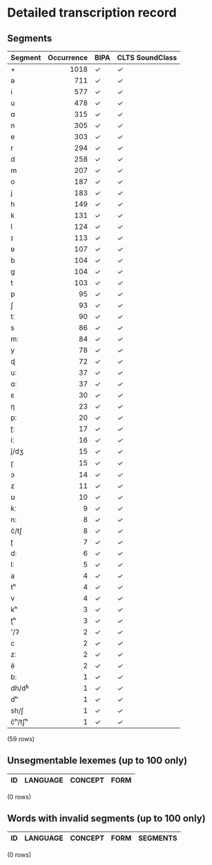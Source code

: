 
# Detailed transcription record

## Segments

| Segment | Occurrence | BIPA | CLTS SoundClass |
|:----------|-------------:|:-------|:------------------|
| + | 1018 | ✓ | ✓ |
| ə | 711 | ✓ | ✓ |
| i | 577 | ✓ | ✓ |
| u | 478 | ✓ | ✓ |
| ɑ | 315 | ✓ | ✓ |
| n | 305 | ✓ | ✓ |
| e | 303 | ✓ | ✓ |
| r | 294 | ✓ | ✓ |
| d | 258 | ✓ | ✓ |
| m | 207 | ✓ | ✓ |
| o | 187 | ✓ | ✓ |
| j | 183 | ✓ | ✓ |
| h | 149 | ✓ | ✓ |
| k | 131 | ✓ | ✓ |
| l | 124 | ✓ | ✓ |
| ɪ | 113 | ✓ | ✓ |
| ʋ | 107 | ✓ | ✓ |
| b | 104 | ✓ | ✓ |
| g | 104 | ✓ | ✓ |
| t | 103 | ✓ | ✓ |
| p | 95 | ✓ | ✓ |
| ʃ | 93 | ✓ | ✓ |
| tː | 90 | ✓ | ✓ |
| s | 86 | ✓ | ✓ |
| mː | 84 | ✓ | ✓ |
| y | 78 | ✓ | ✓ |
| ɖ | 72 | ✓ | ✓ |
| uː | 37 | ✓ | ✓ |
| ɑː | 37 | ✓ | ✓ |
| ɛ | 30 | ✓ | ✓ |
| ŋ | 23 | ✓ | ✓ |
| pː | 20 | ✓ | ✓ |
| ʈː | 17 | ✓ | ✓ |
| iː | 16 | ✓ | ✓ |
| ǰ/dʒ | 15 | ✓ | ✓ |
| ɽ | 15 | ✓ | ✓ |
| ɔ | 14 | ✓ | ✓ |
| z | 11 | ✓ | ✓ |
| ʊ | 10 | ✓ | ✓ |
| kː | 9 | ✓ | ✓ |
| nː | 8 | ✓ | ✓ |
| č/tʃ | 8 | ✓ | ✓ |
| ʈ | 7 | ✓ | ✓ |
| dː | 6 | ✓ | ✓ |
| lː | 5 | ✓ | ✓ |
| a | 4 | ✓ | ✓ |
| tʰ | 4 | ✓ | ✓ |
| v | 4 | ✓ | ✓ |
| kʰ | 3 | ✓ | ✓ |
| ʈʰ | 3 | ✓ | ✓ |
| '/ʔ | 2 | ✓ | ✓ |
| c | 2 | ✓ | ✓ |
| zː | 2 | ✓ | ✓ |
| ẽ | 2 | ✓ | ✓ |
| bː | 1 | ✓ | ✓ |
| dh/dʱ | 1 | ✓ | ✓ |
| dʰ | 1 | ✓ | ✓ |
| sh/ʃ | 1 | ✓ | ✓ |
| čʰ/tʃʰ | 1 | ✓ | ✓ |

(59 rows)



## Unsegmentable lexemes (up to 100 only)

| ID | LANGUAGE | CONCEPT | FORM |
|------|------------|-----------|--------|

(0 rows)



## Words with invalid segments (up to 100 only)

| ID | LANGUAGE | CONCEPT | FORM | SEGMENTS |
|------|------------|-----------|--------|------------|

(0 rows)


